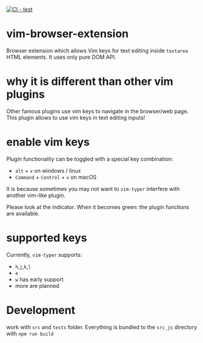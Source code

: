 [![CI - test](https://github.com/sculpt0r/vim-browser-extension/actions/workflows/test.yml/badge.svg?branch=master)](https://github.com/sculpt0r/vim-browser-extension/actions/workflows/test.yml)

# vim-browser-extension

Browser extension which allows Vim keys for text editing inside `textarea` HTML elements.
It uses only pure DOM API.

# why it is different than other vim plugins

Other famous plugins use vim keys to navigate in the browser/web page. This plugin allows to use vim keys in text editing inputs!

# enable vim keys

Plugin functionality can be toggled with a special key combination:

-   `alt` + `v` on windows / linux
-   `Command` + `Control` + `v` on macOS

It is because sometimes you may not want to `vim-typer` interfere with another vim-like plugin.

Please look at the indicator. When it becomes green: the plugin functions are available.

# supported keys

Currently, `vim-typer` supports:

-   `h`,`j`,`k`,`l`
-   `e`
-   `w` has early support
-   more are planned

# Development

work with `src` and `tests` folder. Everything is bundled to the `src_js` directory with `npm run build`

